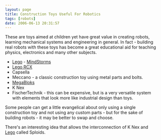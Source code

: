 ```yaml
---
layout: page
title: Construction Toys Useful For Robotics
tags: [robots]
date: 2006-06-13 20:31:57
---
```

These are toys aimed at children yet have great value in creating robots, learning mechanical systems and engineering in general. In
fact - building real robots with these toys has become a great educational aid
for teaching physics, electronics and many other subjects.

* [Lego](/wiki/lego.html "The best known construction toy") -
[MindStorms](/wiki/mindstorms.html "A Robotic construction toy system from Lego")
* [Lego RCX](/wiki/rcx.html "The Lego RCX")
* Capsella
* Meccano - a classic construction toy using metal parts and bolts.
* [MegaBloks](/wiki/megabloks.html "A Cheaper alternative to Lego")
* K Nex
* FischerTechnik - this can be expensive, but is a very versatile system with elements that look more like industrial design than toys.

Some people can get a little evangelical about only using a single construction
toy and not using any custom parts - but for the sake of building robots - it
may be better to swap and choose.

There's an interesting idea that allows the interconnection
of K Nex and [Lego](/wiki/lego.html "The best known construction toy") called
Sploids.
